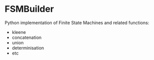 # FSMBuilder #

Python implementation of Finite State Machines and related functions:
 * kleene
 * concatenation
 * union
 * determinisation
 * etc
